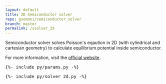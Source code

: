 ```yaml
---
layout: default
title: 2D Semiconductor solver
repo: gsomani/semiconductor_solver
branch: master
permalink: /ssolver_2d
---
```


Semiconductor solver solves Poisson's eqaution in 2D (with cylindrical and cartesian geometry) to calculate equilibrium potential inside semiconductor.

For more information, visit the [official website](www.gsomani.github.io/semiconductor_solver).

<pre data-executable data-language="python">
{%- include py/params.py -%}
</pre>

<pre data-executable data-language="python">
{%- include py/solver_2d.py -%}
</pre>